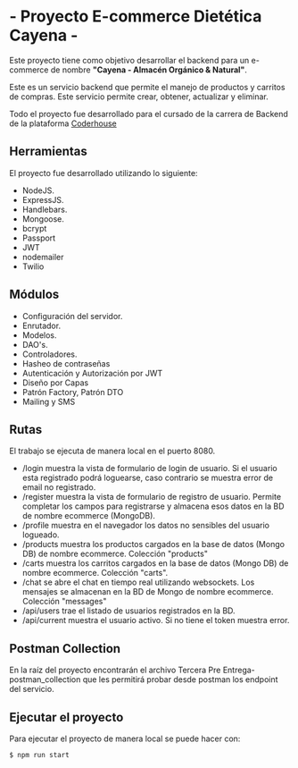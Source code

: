 # - Proyecto E-commerce Dietética Cayena - 

Este proyecto tiene como objetivo desarrollar el backend para un e-commerce de nombre **"Cayena - Almacén Orgánico & Natural"**.

Este es un servicio backend que permite el manejo de productos y carritos de compras. Este servicio permite crear, obtener, actualizar y eliminar.

Todo el proyecto fue desarrollado para el cursado de la carrera de Backend de la plataforma [Coderhouse](https://plataforma.coderhouse.com/cursos)

## Herramientas

El proyecto fue desarrollado utilizando lo siguiente:

- NodeJS.
- ExpressJS.
- Handlebars.
- Mongoose.
- bcrypt
- Passport
- JWT
- nodemailer
- Twilio

## Módulos

- Configuración del servidor. 
- Enrutador.
- Modelos.
- DAO's.
- Controladores.
- Hasheo de contraseñas
- Autenticación y Autorización por JWT
- Diseño por Capas
- Patrón Factory, Patrón DTO
- Mailing y SMS

## Rutas

El trabajo se ejecuta de manera local en el puerto 8080.
- /login muestra la vista de formulario de login de usuario. Si el usuario esta registrado podrá loguearse, caso contrario se muestra error de email no registrado.
- /register muestra la vista de formulario de registro de usuario. Permite completar los campos para registrarse y almacena esos datos en la BD de nombre ecommerce (MongoDB).
- /profile muestra en el navegador los datos no sensibles del usuario logueado.
- /products muestra los productos cargados en la base de datos (Mongo DB) de nombre ecommerce. Colección "products"
- /carts muestra los carritos cargados en la base de datos (Mongo DB) de nombre ecommerce. Colección "carts".
- /chat se abre el chat en tiempo real utilizando websockets. Los mensajes se almacenan en la BD de Mongo de nombre ecommerce. Colección "messages"
- /api/users trae el listado de usuarios registrados en la BD.
- /api/current muestra el usuario activo. Si no tiene el token muestra error.

## Postman Collection
En la raíz del proyecto encontrarán el archivo Tercera Pre Entrega-postman_collection que les permitirá probar desde postman los endpoint del servicio.

## Ejecutar el proyecto
Para ejecutar el proyecto de manera local se puede hacer con:

```
$ npm run start
```

